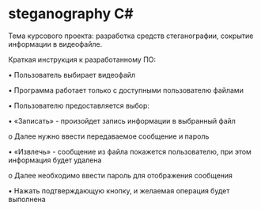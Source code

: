 # steganography C#
Тема курсового проекта: разработка средств стеганографии, сокрытие информации в видеофайле.

Краткая инструкция к разработанному ПО:

•	Пользователь выбирает видеофайл 

•	Программа работает только с доступными пользователю файлами

•	Пользователю предоставляется выбор:

•	«Записать» - произойдет запись информации в выбранный файл

  o	Далее нужно ввести передаваемое сообщение и пароль
  
•	«Извлечь» - сообщение из файла покажется пользователю, при этом информация будет удалена

  o	Далее необходимо ввести пароль для отображения сообщения
  
•	Нажать подтверждающую кнопку, и желаемая операция будет выполнена

